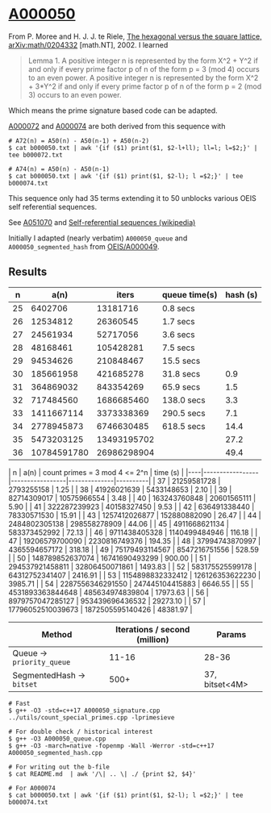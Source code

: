 # [A000050](https://oeis.org/A000050)

From P. Moree and H. J. J. te Riele,
[The hexagonal versus the square lattice, arXiv:math/0204332](https://arxiv.org/abs/math/0204332)
[math.NT], 2002. I learned

> Lemma 1. A positive integer n is represented by the form X^2 + Y^2 if and only if
every prime factor p of n of the form p = 3 (mod 4) occurs to an even power. A
positive integer n is represented by the form X^2 + 3\*Y^2 if and only if every prime
factor p of n of the form p = 2 (mod 3) occurs to an even power.

Which means the prime signature based code can be adapted.

[A000072](https://oeis.org/A000072) and [A000074](https://oeis.org/A000074) are
both derived from this sequence with

```
# A72(n) = A50(n) - A50(n-1) + A50(n-2)
$ cat b000050.txt | awk '{if ($1) print($1, $2-l+ll); ll=l; l=$2;}' | tee b000072.txt

# A74(n) = A50(n) - A50(n-1)
$ cat b000050.txt | awk '{if ($1) print($1, $2-l); l =$2;}' | tee b000074.txt
```

This sequence only had 35 terms extending it to 50 unblocks various OEIS
self referential sequences.

See [A051070](https://oeis.org/A051070) and
[Self-referential sequences (wikipedia)](https://en.wikipedia.org/wiki/On-Line_Encyclopedia_of_Integer_Sequences#Self-referential_sequences)

Initially I adapted (nearly verbatim) `A000050_queue` and `A000050_segmented_hash`
from [OEIS/A000049](../A000049).


## Results

| n  | a(n)            | iters          | queue time(s)| hash (s) |
|----|-----------------|----------------|--------------|----------|
| 25 | 6402706         | 13181716       | 0.8     secs |          |
| 26 | 12534812        | 26360545       | 1.7     secs |          |
| 27 | 24561934        | 52717056       | 3.6     secs |          |
| 28 | 48168461        | 105428281      | 7.5     secs |          |
| 29 | 94534626        | 210848467      | 15.5    secs |          |
| 30 | 185661958       | 421685278      | 31.8    secs | 0.9      |
| 31 | 364869032       | 843354269      | 65.9    secs | 1.5      |
| 32 | 717484560       | 1686685460     | 138.0   secs | 3.3      |
| 33 | 1411667114      | 3373338369     | 290.5   secs | 7.1      |
| 34 | 2778945873      | 6746630485     | 618.5   secs | 14.4     |
| 35 | 5473203125      | 13493195702    |              | 27.2     |
| 36 | 10784591780     | 26986298904    |              | 49.4     |

| n  | a(n)            | count primes = 3 mod 4 <= 2^n | time (s) |
|----|-----------------|-----------------|--------------|----------|
| 37 | 21259581728     | 2793255158      | 1.25     |
| 38 | 41926021639     | 5433148653      | 2.10     |
| 39 | 82714309017     | 10575966554     | 3.48     |
| 40 | 163243760848    | 20601565111     | 5.90     |
| 41 | 322287239923    | 40158327450     | 9.53     |
| 42 | 636491338440    | 78330571530     | 15.91    |
| 43 | 1257412026877   | 152880882090    | 26.47    |
| 44 | 2484802305138   | 298558278909    | 44.06    |
| 45 | 4911668621134   | 583373452992    | 72.13    |
| 46 | 9711438405328   | 1140499484946   | 116.18   |
| 47 | 19206579700090  | 2230816749376   | 194.35   |
| 48 | 37994743870997  | 4365594657172   | 318.18   |
| 49 | 75179493114567  | 8547216751556   | 528.59   |
| 50 | 148789852637074 | 16741690493299  | 900.00   |
| 51 | 294537921458811 | 32806450071861  | 1493.83  |
| 52 | 583175525599178 | 64312752341407  | 2416.91  |
| 53 | 1154898832332412 | 126126353622230 | 3985.71  |
| 54 | 2287556346291550 | 247445104415883 | 6646.55  |
| 55 | 4531893363844648  | 485634974839804 | 17973.63 |
| 56 | 8979757047285127  | 953439696436532 | 29273.10 |
| 57 | 17796052510039673 | 1872505595140426 | 48381.97 |

| Method | Iterations / second (million) | Params |
|--------|-------------------------------|--------|
| Queue -> `priority_queue` | 11-16 | 28-36 |
| SegmentedHash -> `bitset` | 500+  | 37, bitset<4M> |

```
# Fast
$ g++ -O3 -std=c++17 A000050_signature.cpp ../utils/count_special_primes.cpp -lprimesieve

# For double check / historical interest
$ g++ -O3 A000050_queue.cpp
$ g++ -O3 -march=native -fopenmp -Wall -Werror -std=c++17 A000050_segmented_hash.cpp

# For writing out the b-file
$ cat README.md  | awk '/\| .. \| ./ {print $2, $4}'

# For A000074
$ cat b000050.txt | awk '{if ($1) print($1, $2-l); l =$2;}' | tee b000074.txt
```

